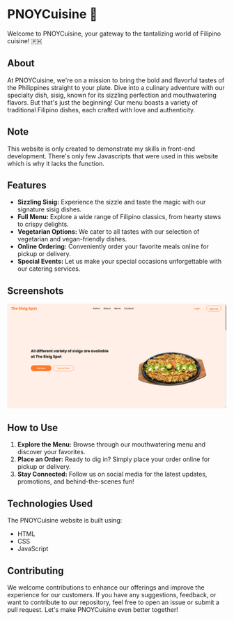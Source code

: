 # PNOYCuisine 🍴

Welcome to PNOYCuisine, your gateway to the tantalizing world of Filipino cuisine! 🇵🇭

## About

At PNOYCuisine, we're on a mission to bring the bold and flavorful tastes of the Philippines straight to your plate. Dive into a culinary adventure with our specialty dish, sisig, known for its sizzling perfection and mouthwatering flavors. But that's just the beginning! Our menu boasts a variety of traditional Filipino dishes, each crafted with love and authenticity.

## Note

This website is only created to demonstrate my skills in front-end development. There's only few Javascripts that were used in this website which is why it lacks the function.

## Features

- **Sizzling Sisig:** Experience the sizzle and taste the magic with our signature sisig dishes.
- **Full Menu:** Explore a wide range of Filipino classics, from hearty stews to crispy delights.
- **Vegetarian Options:** We cater to all tastes with our selection of vegetarian and vegan-friendly dishes.
- **Online Ordering:** Conveniently order your favorite meals online for pickup or delivery.
- **Special Events:** Let us make your special occasions unforgettable with our catering services.

## Screenshots

![PNOYCuisine Screenshot](/assets/screenshots/homepage.png)

## How to Use

1. **Explore the Menu:** Browse through our mouthwatering menu and discover your favorites.
2. **Place an Order:** Ready to dig in? Simply place your order online for pickup or delivery.
3. **Stay Connected:** Follow us on social media for the latest updates, promotions, and behind-the-scenes fun!

## Technologies Used

The PNOYCuisine website is built using:
- HTML
- CSS
- JavaScript

## Contributing

We welcome contributions to enhance our offerings and improve the experience for our customers. If you have any suggestions, feedback, or want to contribute to our repository, feel free to open an issue or submit a pull request. Let's make PNOYCuisine even better together!
